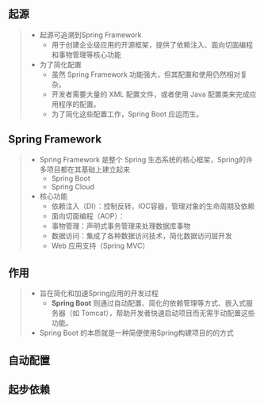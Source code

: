## 起源

> - 起源可追溯到Spring Framework 
>   - 用于创建企业级应用的开源框架，提供了依赖注入、面向切面编程和事物管理等核心功能
> - 为了简化配置
>   - 虽然 Spring Framework 功能强大，但其配置和使用仍然相对复杂。
>   - 开发者需要大量的 XML 配置文件，或者使用 Java 配置类来完成应用程序的配置。
>   - 为了简化这些配置工作，Spring Boot 应运而生。

## Spring Framework

> - Spring Framework 是整个 Spring 生态系统的核心框架，Spring的许多项目都在其基础上建立起来
>   - Spring Boot
>   - Spring Cloud
> - 核心功能
>   - 依赖注入（DI）：控制反转，IOC容器，管理对象的生命周期及依赖
>   - 面向切面编程（AOP）：
>   - 事物管理：声明式事务管理来处理数据库事物
>   - 数据访问：集成了各种数据访问技术，简化数据访问层开发
>   - Web 应用支持（Spring MVC）

## 作用

> - 旨在简化和加速Spring应用的开发过程
>   - **Spring Boot** 则通过自动配置、简化的依赖管理等方式、嵌入式服务器（如 Tomcat），帮助开发者快速启动项目而无需手动配置这些功能。
> - Spring Boot 的本质就是一种简便使用Spring构建项目的的方式

## 自动配置

## 起步依赖

